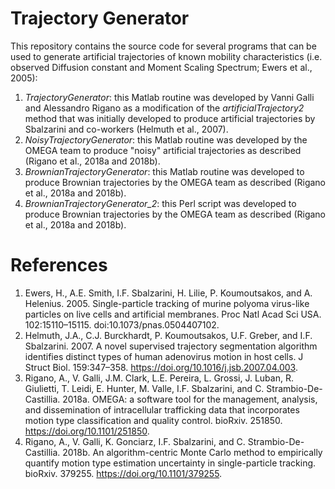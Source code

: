 # Trajectory Generator
This repository contains the source code for several programs that can be used to generate artificial trajectories of known mobility characteristics (i.e. observed Diffusion constant and Moment Scaling Spectrum; Ewers et al., 2005):

1. *TrajectoryGenerator*: this Matlab routine was developed by Vanni Galli and Alessandro Rigano as a modification of the *artificialTrajectory2* method that was initially developed to produce artificial trajectories by Sbalzarini and co-workers (Helmuth et al., 2007).
2. *NoisyTrajectoryGenerator*: this Matlab routine was developed by the OMEGA team to produce "noisy" artificial trajectories as described (Rigano et al., 2018a and 2018b).
3. *BrownianTrajectoryGenerator*: this Matlab routine was developed to produce Brownian trajectories by the OMEGA team as described (Rigano et al., 2018a and 2018b).
4. *BrownianTrajectoryGenerator_2*: this Perl script was developed to produce Brownian trajectories by the OMEGA team as described (Rigano et al., 2018a and 2018b).

# References
1. Ewers, H., A.E. Smith, I.F. Sbalzarini, H. Lilie, P. Koumoutsakos, and A. Helenius. 2005. Single-particle tracking of murine polyoma virus-like particles on live cells and artificial membranes. Proc Natl Acad Sci USA. 102:15110–15115. doi:10.1073/pnas.0504407102.
2. Helmuth, J.A., C.J. Burckhardt, P. Koumoutsakos, U.F. Greber, and I.F. Sbalzarini. 2007. A novel supervised trajectory segmentation algorithm identifies distinct types of human adenovirus motion in host cells. J Struct Biol. 159:347–358. https://doi.org/10.1016/j.jsb.2007.04.003.
3. Rigano, A., V. Galli, J.M. Clark, L.E. Pereira, L. Grossi, J. Luban, R. Giulietti, T. Leidi, E. Hunter, M. Valle, I.F. Sbalzarini, and C. Strambio-De-Castillia. 2018a. OMEGA: a software tool for the management, analysis, and dissemination of intracellular trafficking data that incorporates motion type classification and quality control. bioRxiv. 251850. https://doi.org/10.1101/251850.
4. Rigano, A., V. Galli, K. Gonciarz, I.F. Sbalzarini, and C. Strambio-De-Castillia. 2018b. An algorithm-centric Monte Carlo method to empirically quantify motion type estimation uncertainty in single-particle tracking. bioRxiv. 379255. https://doi.org/10.1101/379255.

